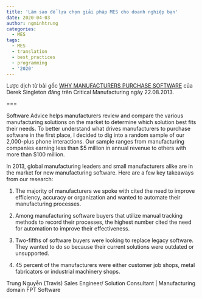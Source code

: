 ```yaml
---
title: 'Làm sao để lựa chọn giải pháp MES cho doanh nghiệp bạn'
date: 2020-04-03
author: ngminhtrung
categories:
  - MES
tags:
  - MES
  - translation
  - best_practices
  - programming
  - '2020'
---
```


Lược dịch từ bài gốc [WHY MANUFACTURERS PURCHASE SOFTWARE](https://www.criticalmanufacturing.com/en/newsroom/blog/posts/blog/guest-post-singleton-42#.XotkGsgzaUl) của Derek Singleton đăng trên Critical Manufacturing ngày 22.08.2013. 

===

Software Advice helps manufacturers review and compare the various manufacturing solutions on the market to determine which solution best fits their needs. To better understand what drives manufacturers to purchase software in the first place, I decided to dig into a random sample of our 2,000-plus phone interactions. Our sample ranges from manufacturing companies earning less than $5 million in annual revenue to others with more than $100 million.

In 2013, global manufacturing leaders and small manufacturers alike are in the market for new manufacturing software. Here are a few key takeaways from our research:

1. The majority of manufacturers we spoke with cited the need to improve efficiency, accuracy or organization and wanted to automate their manufacturing processes.

2. Among manufacturing software buyers that utilize manual tracking methods to record their processes, the highest number cited the need for automation to improve their effectiveness.

3. Two-fifths of software buyers were looking to replace legacy software. They wanted to do so because their current solutions were outdated or unsupported.

4. 45 percent of the manufacturers were either customer job shops, metal fabricators or industrial machinery shops.






Trung Nguyễn (Travis)
Sales Engineer/ Solution Consultant | Manufacturing domain
FPT Software